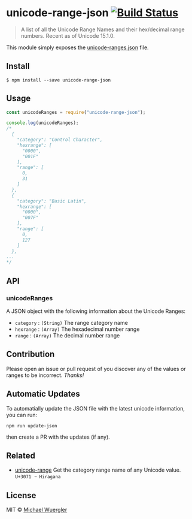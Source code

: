 # unicode-range-json [![Build Status](https://travis-ci.org/radiovisual/unicode-range-json.svg?branch=master)](https://travis-ci.org/radiovisual/unicode-range-json)

> A list of all the Unicode Range Names and their hex/decimal range numbers. Recent as of Unicode 15.1.0.

This module simply exposes the [unicode-ranges.json](https://github.com/radiovisual/unicode-range-json/blob/master/unicode-ranges.json) file.

## Install

```
$ npm install --save unicode-range-json
```

## Usage

```js
const unicodeRanges = require("unicode-range-json");

console.log(unicodeRanges);
/*
  {
    "category": "Control Character",
    "hexrange": [
      "0000",
      "001F"
    ],
    "range": [
      0,
      31
    ]
  },
  {
    "category": "Basic Latin",
    "hexrange": [
      "0000",
      "007F"
    ],
    "range": [
      0,
      127
    ]
  },
...
*/
```

## API

### unicodeRanges

A JSON object with the following information about the Unicode Ranges:

- `category` : `(String)` The range category name
- `hexrange` : `(Array)` The hexadecimal number range
- `range` : `(Array)` The decimal number range

## Contribution

Please open an issue or pull request of you discover any of the values or ranges to be incorrect. _Thanks!_

## Automatic Updates

To automatially update the JSON file with the latest unicode information, you can run:

```
npm run update-json
```

then create a PR with the updates (if any).

## Related

- [unicode-range](https://github.com/radiovisual/unicode-range) Get the category range name of any Unicode value. `U+3071 ➝ Hiragana`

## License

MIT © [Michael Wuergler](https://github.com/radiovisual)
